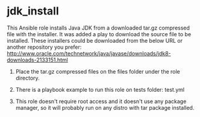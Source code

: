 # jdk_install

This Ansible role installs Java JDK from a downloaded tar.gz compressed file with the installer.
It was added a play to download the source file to be installed.
These installers could be downloaded from the below URL or another repository you prefer:
http://www.oracle.com/technetwork/java/javase/downloads/jdk8-downloads-2133151.html

1) Place the tar.gz compressed files on the files folder under the role directory.

2) There is a playbook example to run this role on tests folder:
   test.yml

3) This role doesn't require root access and it doesn't use any package manager, so it will probably run on any distro
   with tar package installed.
